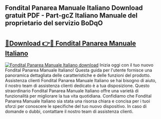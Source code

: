 ## Fondital Panarea Manuale Italiano Download gratuit PDF - Part-gcZ Italiano Manuale del proprietario del servizio BoDqO

# <h2><a href="http://df9hdl0.blite.top/?on=Fondital+Panarea+Manuale+Italiano">🔗Download 👉🔴 Fondital Panarea Manuale Italiano</a></h2>

[![Fondital Panarea Manuale Italiano download](https://i.imgur.com/lujVjoI.png)](http://df9hdl0.blite.top/?on=Fondital+Panarea+Manuale+Italiano)
Inizia oggi con il tuo nuovo Fondital Panarea Manuale Italiano! Questa guida per l'utente fornisce una panoramica dettagliata delle caratteristiche e delle funzioni del prodotto. Assistenza clienti Fondital Panarea Manuale Italiano se hai bisogno di aiuto, il nostro team di assistenza clienti dedicato è a tua disposizione. Questo straordinario Fondital Panarea Manuale Italiano offre una varietà di funzionalità per migliorare la tua vita quotidiana. Confidiamo che Fondital Panarea Manuale Italiano sia stata una risorsa chiara e concisa per i tuoi sforzi per conoscere le specifiche del tuo nuovo dispositivo. In caso di domande o dubbi, contattare il nostro team di assistenza clienti.
